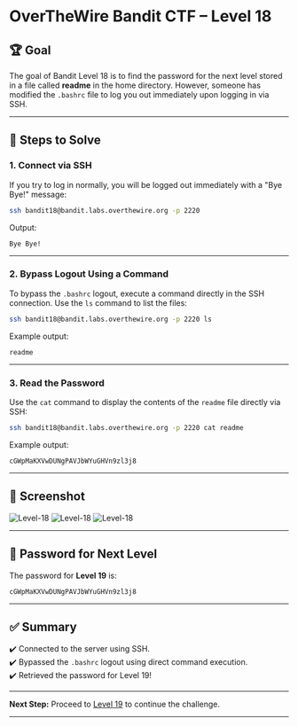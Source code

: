 
# OverTheWire Bandit CTF – Level 18

## 🏆 **Goal**  
The goal of Bandit Level 18 is to find the password for the next level stored in a file called **readme** in the home directory. However, someone has modified the `.bashrc` file to log you out immediately upon logging in via SSH.  

---

## 🚀 **Steps to Solve**

### 1. **Connect via SSH**  
If you try to log in normally, you will be logged out immediately with a "Bye Bye!" message:

```bash
ssh bandit18@bandit.labs.overthewire.org -p 2220
```

Output:
```
Bye Bye!
```

---

### 2. **Bypass Logout Using a Command**  
To bypass the `.bashrc` logout, execute a command directly in the SSH connection. Use the `ls` command to list the files:

```bash
ssh bandit18@bandit.labs.overthewire.org -p 2220 ls
```

Example output:
```
readme
```

---

### 3. **Read the Password**  
Use the `cat` command to display the contents of the `readme` file directly via SSH:

```bash
ssh bandit18@bandit.labs.overthewire.org -p 2220 cat readme
```

Example output:
```
cGWpMaKXVwDUNgPAVJbWYuGHVn9zl3j8
```

---

## 📸 **Screenshot**  
![Level-18](https://github.com/user-attachments/assets/2b981b32-dc62-4db6-8416-5c4c498285af)
![Level-18](https://github.com/user-attachments/assets/791b7d46-5c07-46d7-9b9d-f8cf15c73e2e)
![Level-18](https://github.com/user-attachments/assets/d7f9816e-939c-4bf5-83a7-37d8c6f50006)


---

## 🔑 **Password for Next Level**  
The password for **Level 19** is:

```
cGWpMaKXVwDUNgPAVJbWYuGHVn9zl3j8
```

---

## ✅ **Summary**  
✔️ Connected to the server using SSH.  
✔️ Bypassed the `.bashrc` logout using direct command execution.  
✔️ Retrieved the password for Level 19!  

---

**Next Step:** Proceed to [Level 19](https://overthewire.org/wargames/bandit/bandit19.html) to continue the challenge.  

---
